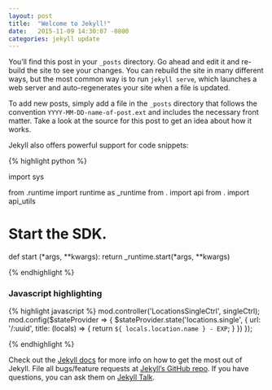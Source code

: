 ```yaml
---
layout: post
title:  "Welcome to Jekyll!"
date:   2015-11-09 14:30:07 -0800
categories: jekyll update
---
```

You’ll find this post in your `_posts` directory. Go ahead and edit it and re-build the site to see your changes. You can rebuild the site in many different ways, but the most common way is to run `jekyll serve`, which launches a web server and auto-regenerates your site when a file is updated.

To add new posts, simply add a file in the `_posts` directory that follows the convention `YYYY-MM-DD-name-of-post.ext` and includes the necessary front matter. Take a look at the source for this post to get an idea about how it works.

Jekyll also offers powerful support for code snippets:

{% highlight python %}

import sys

from .runtime import runtime as _runtime
from . import api
from . import api_utils


# Start the SDK.
def start (*args, **kwargs):
  return _runtime.start(*args, **kwargs)

{% endhighlight %}

### Javascript highlighting

{% highlight javascript %}
mod.controller('LocationsSingleCtrl', singleCtrl);
mod.config($stateProvider => {
  $stateProvider.state('locations.single', {
    url: '/:uuid',
    title: (locals) => {
      return `${ locals.location.name } - EXP`;
    }
  })
});

{% endhighlight %}

Check out the [Jekyll docs][jekyll-docs] for more info on how to get the most out of Jekyll. File all bugs/feature requests at [Jekyll’s GitHub repo][jekyll-gh]. If you have questions, you can ask them on [Jekyll Talk][jekyll-talk].

[jekyll-docs]: http://jekyllrb.com/docs/home
[jekyll-gh]:   https://github.com/jekyll/jekyll
[jekyll-talk]: https://talk.jekyllrb.com/
